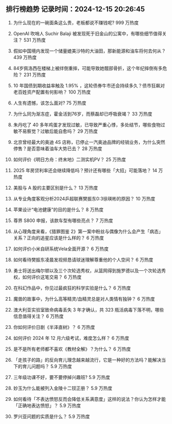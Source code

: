 
## 排行榜趋势 记录时间：2024-12-15 20:26:45
  
  1. 为什么现在的一碗面条这么贵，老板都说不赚钱呢? 999 万热度
    
  2. OpenAI 吹哨人 Suchir Balaji 被发现死于旧金山的公寓中，有哪些细节值得关注？ 531 万热度
    
  3. 假如中国境内发现一个储量媲美沙特的大油田，那新能源和油车将何去何从？ 439 万热度
    
  4. 84岁佩洛西在楼梯上被绊倒重摔，可能导致她髋部骨折，这个年纪摔倒有多危险？ 231 万热度
    
  5. 10 年国债到期收益率触及 1.95% ，这轮债券牛市还会持续多久？债市狂飙对老百姓资产配置有何影响？ 100 万热度
    
  6. 人生有遗憾，该怎么面对? 75 万热度
    
  7. 为什么同为渐冻症，霍金活到76岁，而蔡磊却已呼吸衰竭？ 33 万热度
    
  8. 朱丹吃了 40 多年鸡蛋才发现过敏，已导致严重心悸，多处结节，哪些食物过敏不易察觉？过敏后能自愈吗？ 29 万热度
    
  9. 北京曾经最大的奥迪 4S 店称，已停止一汽奥迪品牌的经销业务，为什么突然停售？是否意味着油车大势已去？ 28 万热度
    
  10. 如何评价《明日方舟：终末地》二测实机PV？ 25 万热度
    
  11. 2025 年房贷利率还会继续降低吗？预计还有哪些「大招」可能落地？ 14 万热度
    
  12. 美股与 A 股的主要区别是什么？ 13 万热度
    
  13. 从专业角度客观分析2024乒超联赛樊振东0:3徐瑛彬的原因？ 10 万热度
    
  14. 苹果设计“电池健康”的目的是什么？ 8 万热度
    
  15. 尊界 S800 申报，该款车型有哪些亮点？ 7 万热度
    
  16. 从心理角度来看，《猎罪图鉴 2》第一案中粉丝与偶像为什么会产生「病态」关系？正向的追星应该是什么样的？ 6 万热度
    
  17. 如何评价小米自研系统Vela全面开源？ 6 万热度
    
  18. 如何看待樊振东凌晨发视频恳请球迷理解尊重他的个人空间？ 6 万热度
    
  19. 勇士将送出梅尔顿以及三个次轮选秀权，从篮网得到施罗德以及一个次轮选秀权，如何评价这笔交易？ 6 万热度
    
  20. 在科幻作品中，你见过最疯狂的科学实验是什么？ 6 万热度
    
  21. 魔兽的故事中，为什么高等精灵/血精灵总是对人类情有独钟？ 6 万热度
    
  22. 澳大利亚实验室致命病毒丢失 3 年才确认，共 323 瓶活病毒下落不明，哪些信息值得关注？ 6 万热度
    
  23. 你如何评价日剧《半泽直树》？ 6 万热度
    
  24. 如何评价 2024 年 12 月六级考试，难度怎么样？ 6 万热度
    
  25. 是不是所有老师都不喜欢《教材全解》？为什么？ 6 万热度
    
  26. 「走孩子的路」的反向育儿理念越来越流行，它是一种好的方法吗？能解决当下的育儿问题吗？ 5.9 万热度
    
  27. 三年级功课不好，要不要停掉兴趣班? 5.9 万热度
    
  28. 妙玉为什么能被列入金陵十二钗正册？ 5.9 万热度
    
  29. 如何看待「不表达愤怒反而会降低关系满意度」这样的说法？你认为怎样才能「正确地表达愤怒」？ 5.9 万热度
    
  30. 罗兴亚问题的实质是什么？ 5.9 万热度
    